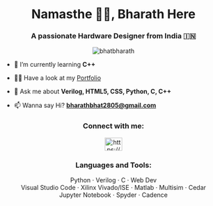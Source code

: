 <h1 align="center">Namasthe 🙏🏽, Bharath Here</h1>
<h3 align="center">A passionate Hardware Designer from India 🇮🇳</h3>

<p align="center"> <img src="https://komarev.com/ghpvc/?username=bhatbharath&label=Profile%20views&color=0e75b6&style=flat" alt="bhatbharath" /> </p>

- 🌱 I’m currently learning **C++**

- 👨‍💻 Have a look at my [Portfolio](https://hbharathbhat.github.io/Portfolio/)

- 💬 Ask me about **Verilog, HTML5, CSS, Python, C, C++**

- 📫 Wanna say Hi? **bharathbhat2805@gmail.com**

<h3 align="center">Connect with me:</h3>
<p align="center">
<a href="https://www.linkedin.com/in/hbharathbhat" target="blank"><img align="center" src="https://raw.githubusercontent.com/rahuldkjain/github-profile-readme-generator/master/src/images/icons/Social/linked-in-alt.svg" alt="https://www.linkedin.com/in/hbharathbhat" height="30" width="40" /></a>
</p>

<h3 align="center">Languages and Tools:</h3>
<p align="center">Python · Verilog · C · Web Dev<br>Visual Studio Code · Xilinx Vivado/ISE · Matlab · Multisim · Cedar<br>Jupyter Notebook · Spyder · Cadence</p>

<!--<p><img align="center" src="https://github-readme-stats.vercel.app/api/top-langs?username=bhatbharath&show_icons=true&locale=en&layout=compact" alt="bhatbharath" /></p>

<p>&nbsp;<img align="center" src="https://github-readme-stats.vercel.app/api?username=bhatbharath&show_icons=true&locale=en" alt="bhatbharath" /></p>

<p><img align="center" src="https://github-readme-streak-stats.herokuapp.com/?user=bhatbharath&" alt="bhatbharath" /></p>-->
